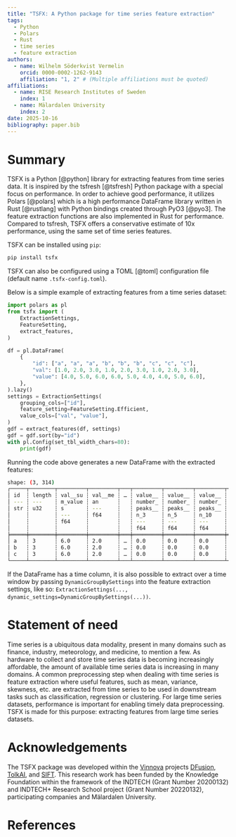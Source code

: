```yaml
---
title: "TSFX: A Python package for time series feature extraction"
tags:
  - Python
  - Polars
  - Rust
  - time series
  - feature extraction
authors:
  - name: Wilhelm Söderkvist Vermelin
    orcid: 0000-0002-1262-9143
    affiliation: "1, 2" # (Multiple affiliations must be quoted)
affiliations:
  - name: RISE Research Institutes of Sweden
    index: 1
  - name: Mälardalen University
    index: 2
date: 2025-10-16
bibliography: paper.bib
---
```


# Summary

TSFX is a Python [@python] library for extracting features from time series
data. It is inspired by the tsfresh [@tsfresh] Python package with a special
focus on performance. In order to achieve good performance, it utilizes Polars
[@polars] which is a high performance DataFrame library written in Rust
[@rustlang] with Python bindings created through PyO3 [@pyo3]. The feature
extraction functions are also implemented in Rust for performance. Compared to
tsfresh, TSFX offers a conservative estimate of 10x performance, using the same
set of time series features.

TSFX can be installed using `pip`:

```bash
pip install tsfx
```

TSFX can also be configured using a TOML [@toml] configuration file (default
name `.tsfx-config.toml`).

Below is a simple example of extracting features from a time series dataset:

```python
import polars as pl
from tsfx import (
    ExtractionSettings,
    FeatureSetting,
    extract_features,
)

df = pl.DataFrame(
    {
        "id": ["a", "a", "a", "b", "b", "b", "c", "c", "c"],
        "val": [1.0, 2.0, 3.0, 1.0, 2.0, 3.0, 1.0, 2.0, 3.0],
        "value": [4.0, 5.0, 6.0, 6.0, 5.0, 4.0, 4.0, 5.0, 6.0],
    },
).lazy()
settings = ExtractionSettings(
    grouping_cols=["id"],
    feature_setting=FeatureSetting.Efficient,
    value_cols=["val", "value"],
)
gdf = extract_features(df, settings)
gdf = gdf.sort(by="id")
with pl.Config(set_tbl_width_chars=80):
    print(gdf)
```

Running the code above generates a new DataFrame with the extracted features:

```bash
shape: (3, 314)
┌─────┬────────┬─────────┬─────────┬───┬─────────┬─────────┬─────────┬─────────┐
│ id  ┆ length ┆ val__su ┆ val__me ┆ … ┆ value__ ┆ value__ ┆ value__ ┆ value__ │
│ --- ┆ ---    ┆ m_value ┆ an      ┆   ┆ number_ ┆ number_ ┆ number_ ┆ number_ │
│ str ┆ u32    ┆ s       ┆ ---     ┆   ┆ peaks__ ┆ peaks__ ┆ peaks__ ┆ peaks__ │
│     ┆        ┆ ---     ┆ f64     ┆   ┆ n_3     ┆ n_5     ┆ n_10    ┆ n_50    │
│     ┆        ┆ f64     ┆         ┆   ┆ ---     ┆ ---     ┆ ---     ┆ ---     │
│     ┆        ┆         ┆         ┆   ┆ f64     ┆ f64     ┆ f64     ┆ f64     │
╞═════╪════════╪═════════╪═════════╪═══╪═════════╪═════════╪═════════╪═════════╡
│ a   ┆ 3      ┆ 6.0     ┆ 2.0     ┆ … ┆ 0.0     ┆ 0.0     ┆ 0.0     ┆ 0.0     │
│ b   ┆ 3      ┆ 6.0     ┆ 2.0     ┆ … ┆ 0.0     ┆ 0.0     ┆ 0.0     ┆ 0.0     │
│ c   ┆ 3      ┆ 6.0     ┆ 2.0     ┆ … ┆ 0.0     ┆ 0.0     ┆ 0.0     ┆ 0.0     │
└─────┴────────┴─────────┴─────────┴───┴─────────┴─────────┴─────────┴─────────┘
```

If the DataFrame has a time column, it is also possible to extract over a time
window by passing `DynamicGroupBySettings` into the feature extraction settings,
like so: `ExtractionSettings(..., dynamic_settings=DynamicGroupBySettings(...))`.

# Statement of need

Time series is a ubiquitous data modality, present in many domains such as
finance, industry, meteorology, and medicine, to mention a few. As hardware to
collect and store time series data is becoming increasingly affordable, the
amount of available time series data is increasing in many domains. A common
preprocessing step when dealing with time series is feature extraction where
useful features, such as mean, variance, skewness, etc. are extracted from time
series to be used in downstream tasks such as classification, regression or
clustering. For large time series datasets, performance is important for
enabling timely data preprocessing. TSFX is made for this purpose: extracting
features from large time series datasets.

# Acknowledgements

The TSFX package was developed within the [Vinnova](https://www.vinnova.se)
projects
[DFusion](https://www.vinnova.se/en/p/dfusion---disturbance-data-fusion/),
[TolkAI](https://www.vinnova.se/en/p/intepretable-ai-from-start-to-finish/), and
[SIFT](https://www.vinnova.se/en/p/similarity-search-of-time-series-data-evaluation-of-search-engine-in-industrial-process-datasift-/).
This research work has been funded by the Knowledge Foundation within the
framework of the INDTECH (Grant Number 20200132) and INDTECH+ Research School
project (Grant Number 20220132), participating companies and Mälardalen
University.

# References
